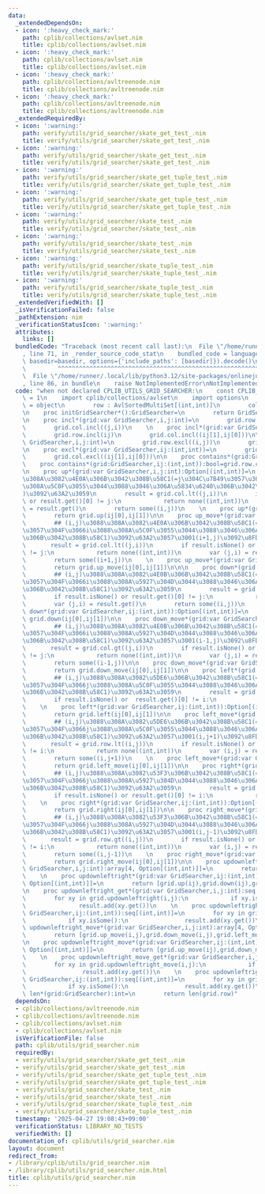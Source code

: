 ```yaml
---
data:
  _extendedDependsOn:
  - icon: ':heavy_check_mark:'
    path: cplib/collections/avlset.nim
    title: cplib/collections/avlset.nim
  - icon: ':heavy_check_mark:'
    path: cplib/collections/avlset.nim
    title: cplib/collections/avlset.nim
  - icon: ':heavy_check_mark:'
    path: cplib/collections/avltreenode.nim
    title: cplib/collections/avltreenode.nim
  - icon: ':heavy_check_mark:'
    path: cplib/collections/avltreenode.nim
    title: cplib/collections/avltreenode.nim
  _extendedRequiredBy:
  - icon: ':warning:'
    path: verify/utils/grid_searcher/skate_get_test_.nim
    title: verify/utils/grid_searcher/skate_get_test_.nim
  - icon: ':warning:'
    path: verify/utils/grid_searcher/skate_get_test_.nim
    title: verify/utils/grid_searcher/skate_get_test_.nim
  - icon: ':warning:'
    path: verify/utils/grid_searcher/skate_get_tuple_test_.nim
    title: verify/utils/grid_searcher/skate_get_tuple_test_.nim
  - icon: ':warning:'
    path: verify/utils/grid_searcher/skate_get_tuple_test_.nim
    title: verify/utils/grid_searcher/skate_get_tuple_test_.nim
  - icon: ':warning:'
    path: verify/utils/grid_searcher/skate_test_.nim
    title: verify/utils/grid_searcher/skate_test_.nim
  - icon: ':warning:'
    path: verify/utils/grid_searcher/skate_test_.nim
    title: verify/utils/grid_searcher/skate_test_.nim
  - icon: ':warning:'
    path: verify/utils/grid_searcher/skate_tuple_test_.nim
    title: verify/utils/grid_searcher/skate_tuple_test_.nim
  - icon: ':warning:'
    path: verify/utils/grid_searcher/skate_tuple_test_.nim
    title: verify/utils/grid_searcher/skate_tuple_test_.nim
  _extendedVerifiedWith: []
  _isVerificationFailed: false
  _pathExtension: nim
  _verificationStatusIcon: ':warning:'
  attributes:
    links: []
  bundledCode: "Traceback (most recent call last):\n  File \"/home/runner/.local/lib/python3.12/site-packages/onlinejudge_verify/documentation/build.py\"\
    , line 71, in _render_source_code_stat\n    bundled_code = language.bundle(stat.path,\
    \ basedir=basedir, options={'include_paths': [basedir]}).decode()\n          \
    \         ^^^^^^^^^^^^^^^^^^^^^^^^^^^^^^^^^^^^^^^^^^^^^^^^^^^^^^^^^^^^^^^^^^^^^^^^^^^^^^^^^\n\
    \  File \"/home/runner/.local/lib/python3.12/site-packages/onlinejudge_verify/languages/nim.py\"\
    , line 86, in bundle\n    raise NotImplementedError\nNotImplementedError\n"
  code: "when not declared CPLIB_UTILS_GRID_SEARCHER:\n    const CPLIB_UTILS_GRID_SEARCHER*\
    \ = 1\n    import cplib/collections/avlset\n    import options\n    type GridSearcher\
    \ = object\n        row : AvlSortedMultiSet[(int,int)]\n        col : AvlSortedMultiSet[(int,int)]\n\
    \n    proc initGridSearcher*():GridSearcher=\n        return GridSearcher(row:initAvlSortedMultiSet[(int,int)](),col:initAvlSortedMultiSet[(int,int)]())\n\
    \n    proc incl*(grid:var GridSearcher,i,j:int)=\n        grid.row.incl((i,j))\n\
    \        grid.col.incl((j,i))\n    \n    proc incl*(grid:var GridSearcher,ij:(int,int))=\n\
    \        grid.row.incl(ij)\n        grid.col.incl((ij[1],ij[0]))\n\n    proc excl*(grid:var\
    \ GridSearcher,i,j:int)=\n        grid.row.excl((i,j))\n        grid.col.excl((j,i))\n\
    \n    proc excl*(grid:var GridSearcher,ij:(int,int))=\n        grid.row.excl(ij)\n\
    \        grid.col.excl((ij[1],ij[0]))\n\n    proc contains*(grid:GridSearcher,i,j:int):bool=grid.row.contains((i,j))\n\
    \    proc contains*(grid:GridSearcher,ij:(int,int)):bool=grid.row.contains(ij)\n\
    \n    proc up*(grid:var GridSearcher,i,j:int):Option[(int,int)]=\n        ## (i,j)\u3088\
    \u308A\u3082\u4E0A\u306B\u3042\u308B\u58C1(=j\u304C\u7B49\u3057\u304F\u3066i\u3088\
    \u308A\u5C0F\u3055\u3044\u3088\u3046\u306A\u5834\u6240\u306B\u3042\u308B\u58C1\
    )\u3092\u63A2\u3059\n        result = grid.col.lt((j,i))\n        if result.isNone()\
    \ or result.get()[0] != j:\n            return none((int,int))\n        var (j,i)\
    \ = result.get()\n        return some((i,j))\n    \n    proc up*(grid:var GridSearcher,ij:(int,int)):Option[(int,int)]=\n\
    \        return grid.up(ij[0],ij[1])\n\n    proc up_move*(grid:var GridSearcher,i,j:int):Option[(int,int)]=\n\
    \        ## (i,j)\u3088\u308A\u3082\u4E0A\u306B\u3042\u308B\u58C1(=j\u304C\u7B49\
    \u3057\u304F\u3066i\u3088\u308A\u5C0F\u3055\u3044\u3088\u3046\u306A\u5834\u6240\
    \u306B\u3042\u308B\u58C1)\u3092\u63A2\u3057\u3001(i+1,j)\u3092\u8FD4\u3059\n \
    \       result = grid.col.lt((j,i))\n        if result.isNone() or result.get()[0]\
    \ != j:\n            return none((int,int))\n        var (j,i) = result.get()\n\
    \        return some((i+1,j))\n    \n    proc up_move*(grid:var GridSearcher,ij:(int,int)):Option[(int,int)]=\n\
    \        return grid.up_move(ij[0],ij[1])\n\n\n    proc down*(grid:var GridSearcher,i,j:int):Option[(int,int)]=\n\
    \        ## (i,j)\u3088\u308A\u3082\u4E0B\u306B\u3042\u308B\u58C1(=j\u304C\u7B49\
    \u3057\u304F\u3066i\u3088\u308A\u5927\u304D\u3044\u3088\u3046\u306A\u5834\u6240\
    \u306B\u3042\u308B\u58C1)\u3092\u63A2\u3059\n        result = grid.col.gt((j,i))\n\
    \        if result.isNone() or result.get()[0] != j:\n            return none((int,int))\n\
    \        var (j,i) = result.get()\n        return some((i,j))\n    \n    proc\
    \ down*(grid:var GridSearcher,ij:(int,int)):Option[(int,int)]=\n        return\
    \ grid.down(ij[0],ij[1])\n\n    proc down_move*(grid:var GridSearcher,i,j:int):Option[(int,int)]=\n\
    \        ## (i,j)\u3088\u308A\u3082\u4E0B\u306B\u3042\u308B\u58C1(=j\u304C\u7B49\
    \u3057\u304F\u3066i\u3088\u308A\u5927\u304D\u3044\u3088\u3046\u306A\u5834\u6240\
    \u306B\u3042\u308B\u58C1)\u3092\u63A2\u3057\u3001(i-1,j)\u3092\u8FD4\u3059\n \
    \       result = grid.col.gt((j,i))\n        if result.isNone() or result.get()[0]\
    \ != j:\n            return none((int,int))\n        var (j,i) = result.get()\n\
    \        return some((i-1,j))\n\n    proc down_move*(grid:var GridSearcher,ij:(int,int)):Option[(int,int)]=\n\
    \        return grid.down_move(ij[0],ij[1])\n\n    proc left*(grid:var GridSearcher,i,j:int):Option[(int,int)]=\n\
    \        ## (i,j)\u3088\u308A\u3082\u5DE6\u306B\u3042\u308B\u58C1(=i\u304C\u7B49\
    \u3057\u304F\u3066j\u3088\u308A\u5C0F\u3055\u3044\u3088\u3046\u306A\u5834\u6240\
    \u306B\u3042\u308B\u58C1)\u3092\u63A2\u3059\n        result = grid.row.lt((i,j))\n\
    \        if result.isNone() or  result.get()[0] != i:\n            return none((int,int))\n\
    \    \n    proc left*(grid:var GridSearcher,ij:(int,int)):Option[(int,int)]=\n\
    \        return grid.left(ij[0],ij[1])\n\n    proc left_move*(grid:var GridSearcher,i,j:int):Option[(int,int)]=\n\
    \        ## (i,j)\u3088\u308A\u3082\u5DE6\u306B\u3042\u308B\u58C1(=i\u304C\u7B49\
    \u3057\u304F\u3066j\u3088\u308A\u5C0F\u3055\u3044\u3088\u3046\u306A\u5834\u6240\
    \u306B\u3042\u308B\u58C1)\u3092\u63A2\u3057\u3001(i,j+1)\u3092\u8FD4\u3059\n \
    \       result = grid.row.lt((i,j))\n        if result.isNone() or  result.get()[0]\
    \ != i:\n            return none((int,int))\n        var (i,j) = result.get()\n\
    \        return some((i,j+1))\n    \n    proc left_move*(grid:var GridSearcher,ij:(int,int)):Option[(int,int)]=\n\
    \        return grid.left_move(ij[0],ij[1])\n\n    proc right*(grid:var GridSearcher,i,j:int):Option[(int,int)]=\n\
    \        ## (i,j)\u3088\u308A\u3082\u53F3\u306B\u3042\u308B\u58C1(=i\u304C\u7B49\
    \u3057\u304F\u3066j\u3088\u308A\u5927\u304D\u3044\u3088\u3046\u306A\u5834\u6240\
    \u306B\u3042\u308B\u58C1)\u3092\u63A2\u3059\n        result = grid.row.gt((i,j))\n\
    \        if result.isNone() or result.get()[0] != i:\n            return none((int,int))\n\
    \    \n    proc right*(grid:var GridSearcher,ij:(int,int)):Option[(int,int)]=\n\
    \        return grid.right(ij[0],ij[1])\n\n    proc right_move*(grid:var GridSearcher,i,j:int):Option[(int,int)]=\n\
    \        ## (i,j)\u3088\u308A\u3082\u53F3\u306B\u3042\u308B\u58C1(=i\u304C\u7B49\
    \u3057\u304F\u3066j\u3088\u308A\u5927\u304D\u3044\u3088\u3046\u306A\u5834\u6240\
    \u306B\u3042\u308B\u58C1)\u3092\u63A2\u3057\u3001(i,j-1)\u3092\u8FD4\u3059\n \
    \       result = grid.row.gt((i,j))\n        if result.isNone() or result.get()[0]\
    \ != i:\n            return none((int,int))\n        var (i,j) = result.get()\n\
    \        return some((i,j-1))\n    \n    proc right_move*(grid:var GridSearcher,ij:(int,int)):Option[(int,int)]=\n\
    \        return grid.right_move(ij[0],ij[1])\n\n    proc updownleftright*(grid:var\
    \ GridSearcher,i,j:int):array[4, Option[(int,int)]]=\n        return [grid.up(i,j),grid.down(i,j),grid.left(i,j),grid.right(i,j)]\n\
    \    \n    proc updownleftright*(grid:var GridSearcher,ij:(int,int)):array[4,\
    \ Option[(int,int)]]=\n        return [grid.up(ij),grid.down(ij),grid.left(ij),grid.right(ij)]\n\
    \n    proc updownleftright_get*(grid:var GridSearcher,i,j:int):seq[(int,int)]=\n\
    \        for xy in grid.updownleftright(i,j):\n            if xy.isSome():\n \
    \               result.add(xy.get())\n    \n    proc updownleftright_get*(grid:var\
    \ GridSearcher,ij:(int,int)):seq[(int,int)]=\n        for xy in grid.updownleftright(ij):\n\
    \            if xy.isSome():\n                result.add(xy.get())\n\n    proc\
    \ updownleftright_move*(grid:var GridSearcher,i,j:int):array[4, Option[(int,int)]]=\n\
    \        return [grid.up_move(i,j),grid.down_move(i,j),grid.left_move(i,j),grid.right_move(i,j)]\n\
    \n    proc updownleftright_move*(grid:var GridSearcher,ij:(int,int)):array[4,\
    \ Option[(int,int)]]=\n        return [grid.up_move(ij),grid.down_move(ij),grid.left_move(ij),grid.right_move(ij)]\n\
    \    \n    proc updownleftright_move_get*(grid:var GridSearcher,i,j:int):seq[(int,int)]=\n\
    \        for xy in grid.updownleftright_move(i,j):\n            if xy.isSome():\n\
    \                result.add(xy.get())\n    \n    proc updownleftright_move_get*(grid:var\
    \ GridSearcher,ij:(int,int)):seq[(int,int)]=\n        for xy in grid.updownleftright_move(ij):\n\
    \            if xy.isSome():\n                result.add(xy.get())\n\n\n    proc\
    \ len*(grid:GridSearcher):int=\n        return len(grid.row)"
  dependsOn:
  - cplib/collections/avltreenode.nim
  - cplib/collections/avltreenode.nim
  - cplib/collections/avlset.nim
  - cplib/collections/avlset.nim
  isVerificationFile: false
  path: cplib/utils/grid_searcher.nim
  requiredBy:
  - verify/utils/grid_searcher/skate_get_test_.nim
  - verify/utils/grid_searcher/skate_get_test_.nim
  - verify/utils/grid_searcher/skate_get_tuple_test_.nim
  - verify/utils/grid_searcher/skate_get_tuple_test_.nim
  - verify/utils/grid_searcher/skate_test_.nim
  - verify/utils/grid_searcher/skate_test_.nim
  - verify/utils/grid_searcher/skate_tuple_test_.nim
  - verify/utils/grid_searcher/skate_tuple_test_.nim
  timestamp: '2025-04-27 19:08:43+09:00'
  verificationStatus: LIBRARY_NO_TESTS
  verifiedWith: []
documentation_of: cplib/utils/grid_searcher.nim
layout: document
redirect_from:
- /library/cplib/utils/grid_searcher.nim
- /library/cplib/utils/grid_searcher.nim.html
title: cplib/utils/grid_searcher.nim
---
```

